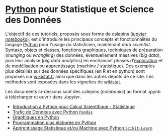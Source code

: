# [Python](https://www.python.org/) pour Statistique et Science des Données

L'objectif de ces tutoriels, proposés sous forme de calepins ([*jupyter notebooks*](http://jupyter.org/)), est d'introduire les principaux concepts et fonctionnalités du langage [Python](https://www.python.org/) pour l'usage du statisticien, maintenant *data scientist*. Syntaxe, objets et classes, fonctions graphiques, techniques de préparation (*munging* ou *wrangling*) des données, éventuellement massives (*big data*), puis leur analyse (*big data analytics*) en enchaînant phases d'[exploration](http://wikistat.fr/) et de [modélisation](http://wikistat.fr/) ou [apprentissage](http://wikistat.fr/) (machine / statistique). Des exemples plus détaillés sur des données spécifiques (en R et en python) sont proposés sur [wikistat.fr](http://wikistat.fr/) ainsi que dans les autres dépôts de ce site. Les méthodes sont exposées dans les vignettes de [wikistat](http://wikistat.fr/).

Les documents ci-dessous sont des calepins (*notebooks*) au format .ipynb à télécharger et ouvrir dans *Jupyter*.

* [Introduction à Python pour  Calcul Scientifique - Statistique](https://github.com/wikistat/Wikistat-Intro-Python/blob/master/Cal1-introPython.ipynb)
* [Trafic de Données avec Python `Pandas`](https://github.com/wikistat/Intro-Python/blob/master/Cal2-PythonPandas.ipynb)
* [Graphiques en Python](https://github.com/wikistat/Intro-Python/blob/master/Cal3-PythonGraphes.ipynb)
* [Programmation plus élaborée en Python](http://wikistat.fr/Notebooks/Cal4-PythonProgram.ipynb)
* [Apprentissage Statistique et/ou Machine avec Python `Scikit-Learn`](https://github.com/wikistat/Intro-Python/blob/master/Cal5-PythonSklearn.ipynb)

